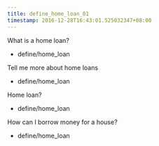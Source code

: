 ```yaml
---
title: define_home_loan_01
timestamp: 2016-12-28T16:43:01.525032347+08:00
---
```


What is a home loan?
* define/home_loan

Tell me more about home loans
* define/home_loan

Home loan?
* define/home_loan

How can I borrow money for a house?
* define/home_loan
